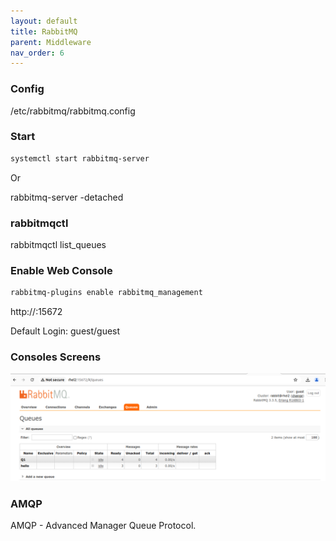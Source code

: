 ```yaml
---
layout: default
title: RabbitMQ
parent: Middleware
nav_order: 6
---
```


### Config
/etc/rabbitmq/rabbitmq.config

### Start 
~~~sh
systemctl start rabbitmq-server
~~~

Or

rabbitmq-server -detached

### rabbitmqctl
rabbitmqctl list_queues

### Enable Web Console
~~~sh
rabbitmq-plugins enable rabbitmq_management
~~~

http://<host>:15672

Default Login: guest/guest

### Consoles Screens
![a](/docs/images/rabbitmq-queues.png)

### AMQP
AMQP - Advanced Manager Queue Protocol.

